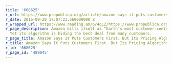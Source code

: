 ```yaml
---
title: '668625'
r_url: https://www.propublica.org/article/amazon-says-it-puts-customers-first-but-its-pricing-algorithm-doesnt
r_date: 2016-09-20 17:07:23.569000000 Z
r_wrapped_url: https://www.reading.am/p/4qL2/https://www.propublica.org/article/amazon-says-it-puts-customers-first-but-its-pricing-algorithm-doesnt
r_page_description: Amazon bills itself as “Earth’s most customer-centric company.”
  Yet its algorithm is hiding the best deal from many customers.
r_page_title: Amazon Says It Puts Customers First. But Its Pricing Algorithm Doesn’t.
r_title: Amazon Says It Puts Customers First. But Its Pricing Algorithm Doesn’t.
r_id: '668625'
r_page_id: '489045'
---
```


